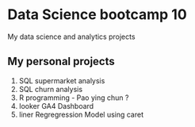 # Data Science bootcamp 10
My data science and analytics projects

## My personal projects
1. SQL supermarket analysis
2. SQL churn analysis
3. R programming - Pao ying chun ?
4. looker GA4 Dashboard
5. liner Regregression Model using caret
